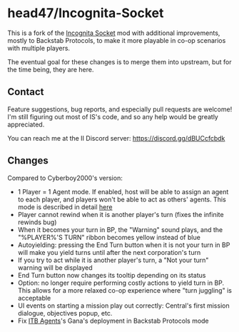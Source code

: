 # head47/Incognita-Socket

This is a fork of the [Incognita Socket](https://github.com/Cyberboy2000/Incognita-Socket) mod with additional improvements, mostly to Backstab Protocols, to make it more playable in co-op scenarios with multiple players.

The eventual goal for these changes is to merge them into upstream, but for the time being, they are here.

## Contact

Feature suggestions, bug reports, and especially pull requests are welcome! I'm still figuring out most of IS's code, and so any help would be greatly appreciated.

You can reach me at the II Discord server: https://discord.gg/dBUCcfcbdk

## Changes

Compared to Cyberboy2000's version:
* 1 Player = 1 Agent mode. If enabled, host will be able to assign an agent to each player, and players won't be able to act as others' agents. This mode is described in detail [here](docs/1P1A.md)
* Player cannot rewind when it is another player's turn (fixes the infinite rewinds bug)
* When it becomes your turn in BP, the "Warning" sound plays, and the "%PLAYER%'S TURN" ribbon becomes yellow instead of blue
* Autoyielding: pressing the End Turn button when it is not your turn in BP will make you yield turns until after the next corporation's turn
* If you try to act while it is another player's turn, a "Not your turn" warning will be displayed
* End Turn button now changes its tooltip depending on its status
* Option: no longer require performing costly actions to yield turn in BP. This allows for a more relaxed co-op experience where "turn juggling" is acceptable
* UI events on starting a mission play out correctly: Central's first mission dialogue, objectives popup, etc.
* Fix [ITB Agents](https://steamcommunity.com/sharedfiles/filedetails/?id=2861508670)'s Gana's deployment in Backstab Protocols mode
